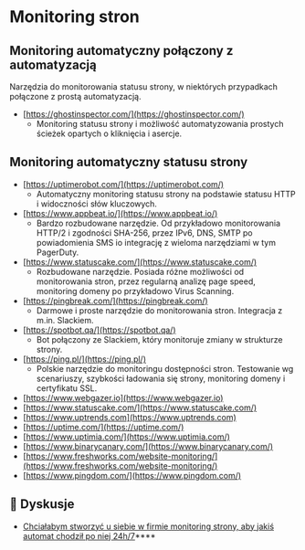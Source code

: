 # Monitoring stron

## Monitoring automatyczny połączony z automatyzacją

Narzędzia do monitorowania statusu strony, w niektórych przypadkach połączone z prostą automatyzacją.

* [https://ghostinspector.com/](https://ghostinspector.com/)
  * Monitoring statusu strony i możliwość automatyzowania prostych ścieżek opartych o kliknięcia i asercje.

## Monitoring automatyczny statusu strony

* [https://uptimerobot.com/](https://uptimerobot.com/)
  * Automatyczny monitoring statusu strony na podstawie statusu HTTP i widoczności słów kluczowych. 
* [https://www.appbeat.io/](https://www.appbeat.io/)
  * Bardzo rozbudowane narzędzie. Od przykładowo monitorowania HTTP/2 i zgodności SHA-256, przez IPv6, DNS, SMTP po powiadomienia SMS io integrację z wieloma narzędziami w tym PagerDuty. 
* [https://www.statuscake.com/](https://www.statuscake.com/)
  * Rozbudowane narzędzie. Posiada różne możliwości od monitorowania stron, przez regularną analizę page speed, monitoring domeny po przykładowo Virus Scanning. 
* [https://pingbreak.com/](https://pingbreak.com/)
  * Darmowe i proste narzędzie do monitorowania stron. Integracja z m.in. Slackiem. 
* [https://spotbot.qa/](https://spotbot.qa/)
  * Bot połączony ze Slackiem, który monitoruje zmiany w strukturze strony. 
* [https://ping.pl/](https://ping.pl/)
  * Polskie narzędzie do monitoringu dostępności stron. Testowanie wg scenariuszy, szybkości ładowania się strony, monitoring domeny i certyfikatu SSL.
* [https://www.webgazer.io](https://www.webgazer.io) 
* [https://www.statuscake.com/](https://www.statuscake.com/) 
* [https://www.uptrends.com](https://www.uptrends.com) 
* [https://uptime.com/](https://uptime.com/) 
* [https://www.uptimia.com/](https://www.uptimia.com/) 
* [https://www.binarycanary.com/](https://www.binarycanary.com/) 
* [https://www.freshworks.com/website-monitoring/](https://www.freshworks.com/website-monitoring/) 
* [https://www.pingdom.com/](https://www.pingdom.com/)

## **💬 Dyskusje**

* [Chciałabym stworzyć u siebie w firmie monitoring strony, aby jakiś automat chodził po niej 24h/7](https://www.facebook.com/groups/TestowanieOprogramowania/permalink/2357675437588354/)\*\*\*\*

